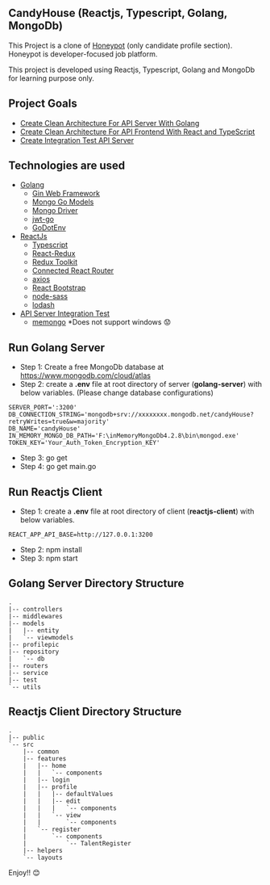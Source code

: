 ## CandyHouse (Reactjs, Typescript, Golang, MongoDb)

This Project is a clone of [Honeypot](https://www.honeypot.io/) (only candidate profile section). Honeypot is developer-focused job platform.

This project is developed using Reactjs, Typescript, Golang and MongoDb for learning purpose only. 

## Project Goals
* [Create Clean Architecture For API Server With Golang](https://github.com/shuvo009/candyhouse/tree/master/golang-server)
* [Create Clean Architecture For API Frontend With React and TypeScript](https://github.com/shuvo009/candyhouse/tree/master/reactjs-client)
* [Create Integration Test API Server](https://github.com/shuvo009/candyhouse/tree/master/golang-server/test/)

## Technologies are used
* [Golang](https://golang.org/)
  * [Gin Web Framework](https://github.com/gin-gonic/gin)
  * [Mongo Go Models](https://github.com/Kamva/mgm)
  * [Mongo Driver](https://godoc.org/go.mongodb.org/mongo-driver/mongo/options)
  * [jwt-go](https://github.com/dgrijalva/jwt-go)
  * [GoDotEnv](https://github.com/joho/godotenv)
* [ReactJs](https://reactjs.org/)
  * [Typescript](https://www.typescriptlang.org)
  * [React-Redux](https://react-redux.js.org/)
  * [Redux Toolkit](https://github.com/reduxjs/redux-toolkit)
  * [Connected React Router](https://github.com/supasate/connected-react-router)
  * [axios](https://github.com/axios/axios)
  * [React Bootstrap](https://react-bootstrap.github.io/)
  * [node-sass](https://github.com/sass/node-sass)
  * [lodash](https://lodash.com/)
* [API Server Integration Test](https://github.com/shuvo009/candyhouse/tree/master/golang-server/test/)
  * [memongo](https://github.com/benweissmann/memongo) *Does not support windows :worried:
  
## Run Golang Server
- Step 1: Create a free MongoDb database at https://www.mongodb.com/cloud/atlas
- Step 2: create a **.env** file at root directory of server (**golang-server**) with below variables. (Please change database configurations)
```
SERVER_PORT=':3200'
DB_CONNECTION_STRING='mongodb+srv://xxxxxxxx.mongodb.net/candyHouse?retryWrites=true&w=majority'
DB_NAME='candyHouse'
IN_MEMORY_MONGO_DB_PATH='F:\inMemoryMongoDb4.2.8\bin\mongod.exe'
TOKEN_KEY='Your_Auth_Token_Encryption_KEY'
```
- Step 3: go get
- Step 4: go get main.go
## Run Reactjs Client
- Step 1: create a **.env** file at root directory of client (**reactjs-client**) with below variables.
```
REACT_APP_API_BASE=http://127.0.0.1:3200
```
- Step 2: npm install
- Step 3: npm start

## Golang Server Directory Structure
```
.
|-- controllers
|-- middlewares
|-- models
|   |-- entity
|   `-- viewmodels
|-- profilepic
|-- repository
|   `-- db
|-- routers
|-- service
|-- test
`-- utils
```
## Reactjs Client Directory Structure
```
.
|-- public
`-- src
    |-- common
    |-- features
    |   |-- home
    |   |   `-- components
    |   |-- login
    |   |-- profile
    |   |   |-- defaultValues
    |   |   |-- edit
    |   |   |   `-- components
    |   |   `-- view
    |   |       `-- components
    |   `-- register
    |       `-- components
    |           `-- TalentRegister
    |-- helpers
    `-- layouts
```
Enjoy!! :blush:
